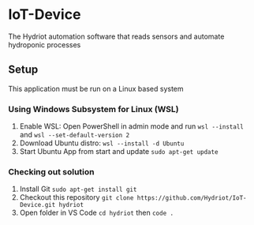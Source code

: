 # IoT-Device
The Hydriot automation software that reads sensors and automate hydroponic processes

## Setup
This application must be run on a Linux based system

### Using Windows Subsystem for Linux (WSL)
1. Enable WSL: Open PowerShell in admin mode and run ```wsl --install``` and ```wsl --set-default-version 2```
2. Download Ubuntu distro: ```wsl --install -d Ubuntu```
3. Start Ubuntu App from start and update ```sudo apt-get update```

### Checking out solution
1. Install Git ```sudo apt-get install git```
2. Checkout this repository ```git clone https://github.com/Hydriot/IoT-Device.git hydriot```
3. Open folder in VS Code ```cd hydriot``` then ```code .```



